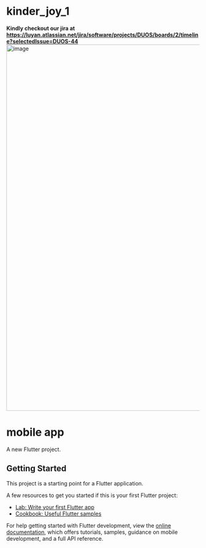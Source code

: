 # kinder_joy_1
**Kindly checkout our jira at https://luyan.atlassian.net/jira/software/projects/DUOS/boards/2/timeline?selectedIssue=DUOS-44**
<img width="956" alt="image" src="https://github.com/DUOKinderJoy/mobile_app/assets/102236116/9ab52fee-38a7-4c3d-ba5f-54f66274db1b">

# mobile app
A new Flutter project.

## Getting Started

This project is a starting point for a Flutter application.

A few resources to get you started if this is your first Flutter project:

- [Lab: Write your first Flutter app](https://docs.flutter.dev/get-started/codelab)
- [Cookbook: Useful Flutter samples](https://docs.flutter.dev/cookbook)

For help getting started with Flutter development, view the
[online documentation](https://docs.flutter.dev/), which offers tutorials,
samples, guidance on mobile development, and a full API reference.

